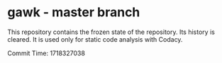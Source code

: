 # gawk - master branch

This repository contains the frozen state of the repository.
Its history is cleared. It is used only for static code
analysis with Codacy.

Commit Time: 1718327038